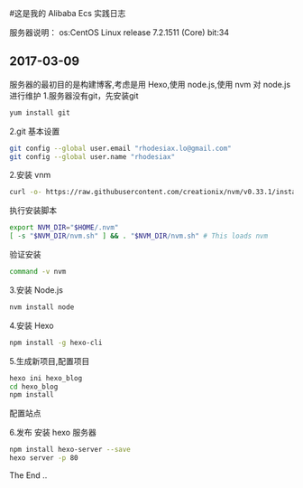 #这是我的  Alibaba Ecs 实践日志

服务器说明：
os:CentOS Linux release 7.2.1511 (Core)
bit:34


## 2017-03-09
服务器的最初目的是构建博客,考虑是用 Hexo,使用 node.js,使用 nvm 对 node.js 进行维护
1.服务器没有git，先安装git
```bash
yum install git
```
2.git 基本设置
```bash
git config --global user.email "rhodesiax.lo@gmail.com"
git config --global user.name "rhodesiax" 
```

2.安装 vnm
```bash
curl -o- https://raw.githubusercontent.com/creationix/nvm/v0.33.1/install.sh | bash
```

执行安装脚本
```bash
export NVM_DIR="$HOME/.nvm"
[ -s "$NVM_DIR/nvm.sh" ] && . "$NVM_DIR/nvm.sh" # This loads nvm

```
验证安装
```bash
command -v nvm
```

3.安装 Node.js
```bash 
nvm install node
```

4.安装 Hexo
```bash
npm install -g hexo-cli
```

5.生成新项目,配置项目
```bash
hexo ini hexo_blog
cd hexo_blog
npm install
```

配置站点

6.发布
安装 hexo 服务器
```bash
npm install hexo-server --save
hexo server -p 80
```

The End
..
